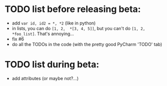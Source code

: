 # TODO list before releasing beta:
* add `var id, id2 = *, *2` (like in python)
* in lists, you can do `[1, 2,  *[3, 4, 5]]`, but you can't do `[1, 2, *foo_list]`. That's annoying...
* fix #6
* do all the TODOs in the code (with the pretty good PyCharm 'TODO' tab)

# TODO list during beta:
* add attributes (or maybe not?...)
